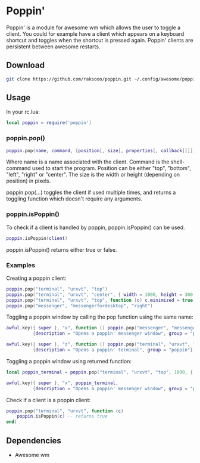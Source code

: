 # Poppin'
Poppin' is a module for awesome wm which allows the user to toggle a client. You could for example have a client which appears on a keyboard shortcut and toggles when the shortcut is pressed again. Poppin' clients are persistent between awesome restarts.

## Download
```sh
git clone https://github.com/raksooo/poppin.git ~/.config/awesome/poppin
```

## Usage
In your rc.lua:
```lua
local poppin = require('poppin')
```

### poppin.pop()
```lua
poppin.pop(name, command, [position[, size[, properties[, callback]]]])
```

Where name is a name associated with the client. Command is the shell-command used to start the program. Position can be either "top", "bottom", "left", "right" or "center". The size is the width or height (depending on position) in pixels.

poppin.pop(...) toggles the client if used multiple times, and returns a toggling function which doesn't require any arguments.

### poppin.isPoppin()
To check if a client is handled by poppin, poppin.isPoppin() can be used.
```lua
poppin.isPoppin(client)
```
poppin.isPoppin() returns either true or false.

### Examples
Creating a poppin client:
```lua
poppin.pop("terminal", "urxvt", "top")
poppin.pop("terminal", "urxvt", "center", { width = 1000, height = 300 })
poppin.pop("terminal", "urxvt", "top", function (c) c.minimized = true end)
poppin.pop("messenger", "messengerfordesktop", "right")
```

Toggling a poppin window by calling the pop function using the same name:
```lua
awful.key({ super }, "x", function () poppin.pop("messenger", "messengerfordesktop", "right", 1000) end,
          {description = "Opens a poppin' messenger window", group = "poppin"}),

awful.key({ super }, "z", function () poppin.pop("terminal", "urxvt", "center", 1000) end,
          {description = "Opens a poppin' terminal", group = "poppin"}),
```

Toggling a poppin window using returned function:
```lua
local poppin_terminal = poppin.pop("terminal", "urxvt", "top", 1000, { border_width = 5 })

awful.key({ super }, "x", poppin_terminal,
          {description = "Opens a poppin' messenger window", group = "poppin"}),
```

Check if a client is a poppin client:
```lua
poppin.pop("terminal", "urxvt", function (c)
    poppin.isPoppin(c) -- returns true
end)
```

## Dependencies
* Awesome wm

